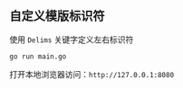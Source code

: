 ## 自定义模版标识符

使用 `Delims` 关键字定义左右标识符

```
go run main.go
```           

打开本地浏览器访问：`http://127.0.0.1:8080`
